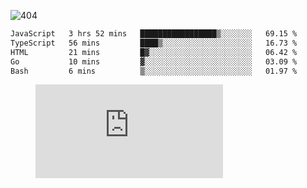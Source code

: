 ![404](https://user-images.githubusercontent.com/378023/89412096-6f759d80-d761-11ea-8c57-84b30ef3f2b1.png)

<!--START_SECTION:waka-->

```txt
JavaScript   3 hrs 52 mins   █████████████████▒░░░░░░░   69.15 %
TypeScript   56 mins         ████▒░░░░░░░░░░░░░░░░░░░░   16.73 %
HTML         21 mins         █▓░░░░░░░░░░░░░░░░░░░░░░░   06.42 %
Go           10 mins         ▓░░░░░░░░░░░░░░░░░░░░░░░░   03.09 %
Bash         6 mins          ▒░░░░░░░░░░░░░░░░░░░░░░░░   01.97 %
```

<!--END_SECTION:waka-->
<figure><embed src="https://wakatime.com/share/@018b853e-267a-435d-a858-33e2b098b9d7/f3c3aa68-553a-4373-a9f9-2d456f62f780.svg"></embed></figure>
